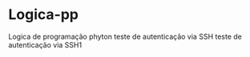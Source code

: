 # Logica-pp
Logica de programação phyton
 teste de autenticação via SSH
  teste de autenticação via SSH1